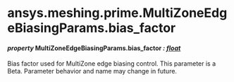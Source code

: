 # ansys.meshing.prime.MultiZoneEdgeBiasingParams.bias_factor

#### *property* MultiZoneEdgeBiasingParams.bias_factor *: [float](https://docs.python.org/3.11/library/functions.html#float)*

Bias factor used for MultiZone edge biasing control.
This parameter is a Beta. Parameter behavior and name may change in future.

<!-- !! processed by numpydoc !! -->
